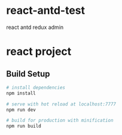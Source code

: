 # react-antd-test
react antd redux admin 

# react project

## Build Setup

``` bash
# install dependencies
npm install

# serve with hot reload at localhost:7777
npm run dev

# build for production with minification
npm run build
